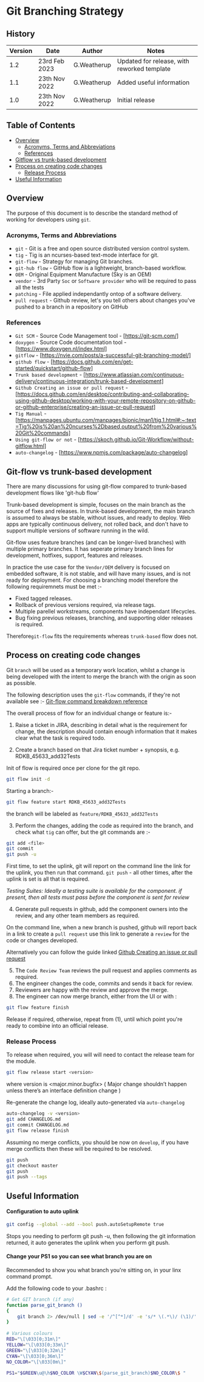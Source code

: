 # Git Branching Strategy

## History
 
|Version|Date|Author|Notes|
|-----------|------|-----|---|
|1.2|23rd Feb 2023|G.Weatherup|Updated for release, with reworked template|
|1.1|23th Nov 2022|G.Weatherup|Added useful information|
|1.0|23th Nov 2022|G.Weatherup|Initial release|

## Table of Contents

- [Overview](#overview)
    - [Acronyms, Terms and Abbreviations](#acronyms-terms-and-abbreviations)
    - [References](#references)
- [Gitflow vs trunk-based development](#gitflow-vs-trunk-based-development)
- [Process on creating code changes](#process-on-creating-code-changes)
    - [Release Process](#release-process)
- [Useful Information](#useful-information)
 
## Overview
 
The purpose of this document is to describe the standard method of working for developers using `git`.

### Acronyms, Terms and Abbreviations

- `git` \- Git is a free and open source distributed version control system.
- `tig`  \- Tig is an ncurses-based text-mode interface for git.
- `git-flow`  \- Strategy for managing Git branches.
- `git-hub flow`  \- GitHub flow is a lightweight, branch-based workflow.
- `OEM`  \- Original Equipment Manufacture (Sky is an OEM)
- `vendor`  \- 3rd Party `Soc` or `Software provider` who will be required to pass all the tests
- `patching`  \- File applied independantly ontop of a software delivery.
- `pull request`  \- Github review, let's you tell others about changes you've pushed to a branch in a repository on GitHub

### References

- `Git SCM`  \- Source Code Management tool - [https://git-scm.com/]
- `doxygen`  \- Source Code documentation tool - [https://www.doxygen.nl/index.html]
- `gitflow`  \- [https://nvie.com/posts/a-successful-git-branching-model/]
- `github flow`  \- [https://docs.github.com/en/get-started/quickstart/github-flow]
- `Trunk based development`  \- [https://www.atlassian.com/continuous-delivery/continuous-integration/trunk-based-development]
- `Github Creating an issue or pull request`  - [https://docs.github.com/en/desktop/contributing-and-collaborating-using-github-desktop/working-with-your-remote-repository-on-github-or-github-enterprise/creating-an-issue-or-pull-request]
- `Tig Manual`  - [https://manpages.ubuntu.com/manpages/bionic/man1/tig.1.html#:~:text=Tig%20is%20an%20ncurses%2Dbased,output%20from%20various%20Git%20commands]
- `Using git-flow or not`  -  [https://skoch.github.io/Git-Workflow/without-gitflow.html]
- `auto-changelog`  - [https://www.npmjs.com/package/auto-changelog]

## Git-flow vs trunk-based development

There are many discussions for using git-flow compared to trunk-based development flows like 'git-hub flow'

Trunk-based development is simple, focuses on the main branch as the source of fixes and releases. In trunk-based development, the main branch is assumed to always be stable, without issues, and ready to deploy. Web apps are typically continuous delivery, not rolled back, and don't have to support multiple versions of software running in the wild.

Git-flow uses feature branches (and can be longer-lived branches) with multiple primary branches. It has seperate primary branch lines for development, hotfixes, support, features and releases.

In practice the use case for the `Vendor/OEM` delivery is focused on embedded software, it is not stable, and will have many issues, and is not ready for deployment. For choosing a branching model therefore the following requiremnets must be met :-

- Fixed tagged releases.
- Rollback of previous versions required, via release tags.
- Multiple parellel workstreams, components have independant lifecycles.
- Bug fixing previous releases, branching, and supporting older releases is required.

Therefore`git-flow` fits the requirements whereas `trunk-based` flow does not.

## Process on creating code changes

Git `branch` will be used as a temporary work location, whilst a change is being developed with the intent to merge the branch with the origin as soon as possible.

The following description uses the `git-flow` commands, if they're not available see :- [Git-flow command breakdown reference](#references)

The overall process of flow for an individual change or feature is:-

1) Raise a ticket in JIRA, describing in detail what is the requirement for change, the description should contain enough information that it makes clear what the task is required todo.

2) Create a branch based on that Jira ticket number + synopsis, e.g. RDKB_45633_add32Tests

Init of flow is required once per clone for the git repo.

```bash
git flow init -d
```

Starting a branch:-

```bash
git flow feature start RDKB_45633_add32Tests
```

the branch will be labeled as `feature/RDKB_45633_add32Tests`

3) Perform the changes, adding the code as required into the branch, and check what `tig` can offer, but the git commands are :-

```bash
git add <file>
git commit
git push -u
```
First time, to set the uplink, git will report on the command line the link for the uplink, you then run that command. `git push` - all other times, after the uplink is set is all that is required.

*Testing Suites: Ideally a testing suite is available for the component. if present, then all tests must pass before the component is sent for review*

4) Generate pull requests in github, add the component owners into the review, and any other team members as required.

On the command line, when a new branch is pushed, github will report back in a link to create a `pull request` use this link to generate a `review` for the code or changes developed.

Alternatively you can follow the guide linked [Github Creating an issue or pull request](https://docs.github.com/en/desktop/contributing-and-collaborating-using-github-desktop/working-with-your-remote-repository-on-github-or-github-enterprise/creating-an-issue-or-pull-request)

5) The `Code Review Team` reviews the pull request and applies comments as required.
6) The engineer changes the code, commits and sends it back for review.
7) Reviewers are happy with the review and approve the merge.
8) The engineer can now merge branch, either from the UI or with :

```bash
git flow feature finish
```

Release if required, otherwise, repeat from (1), until which point you're ready to combine into an official release.
 
### Release Process
 
To release when required, you will will need to contact the release team for the module.
 
```bash
git flow release start <version>
```

where version is <major.minor.bugfix> ( Major change shouldn’t happen unless there’s an interface definition change )

Re-generate the change log, ideally auto-generated via `auto-changelog`

```bash
auto-changelog -v <version>
git add CHANGELOG.md
git commit CHANGELOG.md
git flow release finish
```

Assuming no merge conflicts, you should be now on `develop`, if you have merge conflicts then these will be required to be resolved.

```bash
git push
git checkout master
git push
git push --tags
```

## Useful Information
 
#### Configuration to auto uplink
 
```bash
git config --global --add --bool push.autoSetupRemote true
```
 
Stops you needing to perform git push -u, then following the git information returned, it auto generates the uplink when you perform git push.
 
#### Change your PS1 so you can see what branch you are on
 
Recommended to show you what branch you're sitting on, in your linx command prompt.
 
Add the following code to your .bashrc :
 
```bash
# Get GIT branch (if any)
function parse_git_branch ()
{
    git branch 2> /dev/null | sed -e '/^[^*]/d' -e 's/* \(.*\)/ (\1)/'
}
 
# Various colours
RED="\[\033[0;31m\]"
YELLOW="\[\033[0;33m\]"
GREEN="\[\033[0;32m\]"
CYAN="\[\033[0;36m\]"
NO_COLOR="\[\033[0m\]"
 
PS1="$GREEN\u@\h$NO_COLOR \W$CYAN\$(parse_git_branch)$NO_COLOR\$ "
```